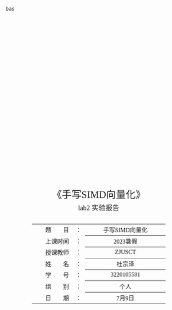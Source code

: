 bas

<div class="cover" style="page-break-after:always;font-family:方正公文仿宋;width:100%;height:100%;border:none;margin: 0 auto;text-align:center;">
    <div style="width:60%;margin: 0 auto;height:0;padding-bottom:10%;">
        </br>
        <img src="https://raw.githubusercontent.com/Keldos-Li/pictures/main/typora-latex-theme/ZJU-name.svg" alt="校名" style="width:100%;"/>
    </div>
    </br></br></br></br></br>
    <div style="width:60%;margin: 0 auto;height:0;padding-bottom:40%;">
        <img src="https://raw.githubusercontent.com/Keldos-Li/pictures/main/typora-latex-theme/ZJU-logo.svg" alt="校徽" style="width:100%;"/>
	</div>
    </br></br></br></br></br></br></br></br>
    <span style="font-family:华文黑体Bold;text-align:center;font-size:20pt;margin: 10pt auto;line-height:30pt;">《手写SIMD向量化》</span>
    <p style="text-align:center;font-size:14pt;margin: 0 auto">lab2 实验报告 </p>
    </br>
    </br>
    <table style="border:none;text-align:center;width:72%;font-family:仿宋;font-size:14px; margin: 0 auto;">
    <tbody style="font-family:方正公文仿宋;font-size:12pt;">
    	<tr style="font-weight:normal;"> 
    		<td style="width:20%;text-align:right;">题　　目</td>
    		<td style="width:2%">：</td> 
    		<td style="width:40%;font-weight:normal;border-bottom: 1px solid;text-align:center;font-family:华文仿宋"> 手写SIMD向量化</td>     </tr>
    	<tr style="font-weight:normal;"> 
    		<td style="width:20%;text-align:right;">上课时间</td>
    		<td style="width:2%">：</td> 
    		<td style="width:40%;font-weight:normal;border-bottom: 1px solid;text-align:center;font-family:华文仿宋"> 2023暑假</td>     </tr>
    	<tr style="font-weight:normal;"> 
    		<td style="width:20%;text-align:right;">授课教师</td>
    		<td style="width:2%">：</td> 
    		<td style="width:40%;font-weight:normal;border-bottom: 1px solid;text-align:center;font-family:华文仿宋"> ZJUSCT </td>     </tr>
    	<tr style="font-weight:normal;"> 
    		<td style="width:20%;text-align:right;">姓　　名</td>
    		<td style="width:2%">：</td> 
    		<td style="width:40%;font-weight:normal;border-bottom: 1px solid;text-align:center;font-family:华文仿宋"> 杜宗泽</td>     </tr>
    	<tr style="font-weight:normal;"> 
    		<td style="width:20%;text-align:right;">学　　号</td>
    		<td style="width:2%">：</td> 
    		<td style="width:40%;font-weight:normal;border-bottom: 1px solid;text-align:center;font-family:华文仿宋">3220105581 </td>     </tr>
    	<tr style="font-weight:normal;"> 
    		<td style="width:20%;text-align:right;">组　　别</td>
    		<td style="width:%">：</td> 
    		<td style="width:40%;font-weight:normal;border-bottom: 1px solid;text-align:center;font-family:华文仿宋"> 个人</td>     </tr>
    	<tr style="font-weight:normal;"> 
    		<td style="width:20%;text-align:right;">日　　期</td>
    		<td style="width:2%">：</td> 
    		<td style="width:40%;font-weight:normal;border-bottom: 1px solid;text-align:center;font-family:华文仿宋">7月9日</td>     </tr>
    </tbody>              
    </table>
</div>




#　标题

[TOC]

## Lab Description

---

使用这些函数 API 需要 include 对应的头文件，不同 SIMD 指令集需要的头文件不同，具体需要参考 Intel 相关文档。

> ```c
> #include <smmintrin.h>
> #include <emmintrin.h>
> #include <immintrin.h>
> ```

本次实验的实验目标：通过使用手写 SIMD 向量化的方式对这个循环进行优化

```c
/* 可以修改的代码区域 */
// -----------------------------------
for (int i = 0; i < MAXN; ++i)
{
    c[i] += a[i] * b[i];
}
// -----------------------------------

```

> > 详情请看[实验指导](https://zjusct.pages.zjusct.io/summer-course-2023/HPC101-Labs-2023/Lab2.5-Vectors-Bonus/)



## Introduction Knowledge(可以跳过不看)

---

### SIMD

**单指令流多数据流**（英语：**Single Instruction Multiple Data**，[缩写](https://zh.wikipedia.org/wiki/縮寫)：**SIMD**）是一种采用一个[控制器](https://zh.wikipedia.org/wiki/控制器)来控制多个[处理器](https://zh.wikipedia.org/wiki/处理器)，同时对一组数据（又称“[数据向量](https://zh.wikipedia.org/w/index.php?title=数据向量&action=edit&redlink=1)”）中的每一个分别执行**相同**的操作从而实现空间上的[并行](https://zh.wikipedia.org/wiki/并行)性的技术。

在[微处理器](https://zh.wikipedia.org/wiki/微处理器)中，单指令流多数据流技术则是一个[控制器](https://zh.wikipedia.org/wiki/控制器)控制多个平行的[处理微元](https://zh.wikipedia.org/w/index.php?title=处理微元&action=edit&redlink=1)，例如[Intel](https://zh.wikipedia.org/wiki/Intel)的[MMX](https://zh.wikipedia.org/wiki/MMX)或[SSE](https://zh.wikipedia.org/wiki/SSE)，以及[AMD](https://zh.wikipedia.org/wiki/AMD)的[3D Now!](https://zh.wikipedia.org/wiki/3D_Now!)指令集。

[图形处理器](https://zh.wikipedia.org/wiki/圖形處理器)（GPU）拥有强大的并发处理能力和可编程流水线，面对单指令流多数据流时，运算能力远超传统CPU。[OpenCL](https://zh.wikipedia.org/wiki/OpenCL)和[CUDA](https://zh.wikipedia.org/wiki/CUDA)分别是目前最广泛使用的开源和专利[通用图形处理器](https://zh.wikipedia.org/wiki/通用圖形處理器)（GPGPU）运算语言。



### 向量化指令

现代处理器一般都支持向量化指令，x86 架构下 Intel 和 AMD 两家的处理器都提供了诸如 SSE，AVX 等 SIMD 指令集，一条指令可以同时操作多个数据进行运算，大大提高了现代处理器的数据吞吐量。

现代编译器在高优化等级下，具有自动向量化的功能，对于结构清晰，循环边界清晰的程序，编译器的自动向量化已经可以达到很优秀的程度了。然而，编译器的优化始终是保守的，很多情况下编译器无法完成使用 SIMD 指令进行向量化的工作，为了追求性能，高性能计算领域经常需要手写 SIMD 代码进行代码优化。

显然直接手写汇编指令过于困难，在 C 语言环境下，Intel 提供了一整套关于 SIMD 指令的函数封装接口和指令相关行为的参照手册，可以在[参考资料](https://www.intel.com/content/www/us/en/docs/intrinsics-guide/index.html)中找到。



### 汇编语言

**汇编语言**（英语：assembly language）[[注 1\]](https://zh.wikipedia.org/wiki/汇编语言#cite_note-1)[[1\]](https://zh.wikipedia.org/wiki/汇编语言#cite_note-2)是任何一种用于[电子计算机](https://zh.wikipedia.org/wiki/电子计算机)、[微处理器](https://zh.wikipedia.org/wiki/微处理器)、[微控制器](https://zh.wikipedia.org/wiki/微控制器)，或其他可编程器件的[低级语言](https://zh.wikipedia.org/wiki/低级语言)。在不同的设备中，汇编语言对应着不同的[机器语言](https://zh.wikipedia.org/wiki/机器语言)[指令集](https://zh.wikipedia.org/wiki/指令集架構)。一种汇编语言专用于某种[计算机系统结构](https://zh.wikipedia.org/wiki/计算机系统结构)，而不像许多[高级语言](https://zh.wikipedia.org/wiki/高级语言)，可以在不同系统平台之间移植。

使用汇编语言编写的源代码，然后通过相应的汇编程序将它们转换成可执行的机器代码。这一过程被称为**汇编过程**。

> > 关于汇编：
> >
> > 1. 学习内容十分推荐去看[CSAPP](https://csapp.cs.cmu.edu/)
> > 2. 有个在线的[编译器](https://godbolt.org/)能够有助于你理解!
> > 3.  当然我也建议大家可以在自己本地的电脑上通过gcc的一些参数选项自己来了解汇编。



## Lab Design & Test Result

---

### Code Design

**My Code:**

```c
for (int n = 0; n < 20; ++n)
{
    /* 可以修改的代码区域 */
    // -----------------------------------
    __m256 vecA, vecB, vecC, vecAB;
    for (int i = 0; i < MAXN; i += 8) 
    {
        vecA = _mm256_loadu_ps(a + i);
        vecB = _mm256_loadu_ps(b + i);
        vecC = _mm256_loadu_ps(c + i);

        // vecAB = _mm256_mul_ps(vecA, vecB);
        // vecC = _mm256_add_ps(vecAB, vecC);
        vecC = _mm256_fmadd_ps(vecA, vecB, vecC);
        _mm256_storeu_ps(c + i, vecC);
	}
}
```

> > ps: 这段代码也没有考虑内存对齐问题，如果你的数据是对齐的，你当然可以使用`_mm256_load_ps`和`_mm256_store_ps`来提高性能。



### 汇编比较

#### SIMD的汇编

![](graph\Snipaste_2023-07-10_13-25-41.png)

![](F:\Note of computer\docs\ZJU_CS\超算\homework\graph\Snipaste_2023-07-10_13-26-45.png)



#### 普通的汇编

![](graph\Snipaste_2023-07-10_13-27-01.png)



#### 源代码中普通表达式的汇编

我们不难看到他的处理也已经有SIMD（如：`vmovss`、`vaddss`）等的优化了

![](graph\Snipaste_2023-07-10_13-35-23.png)



### 实验结果

ps:记得添加`gcc`的编译选项，否则可能不通过!

![](graph\Snipaste_2023-07-09_13-26-16.png)

**结论：**最后的加速比将近2.



## Discussion

---

通过手写SIMD的分装函数实现汇编上的优化。在学习的过程中我还看到，现代编译器都十分智能，我们甚至可以通过例如像：`GCC`编译器：使用`-O3`选项启用所有优化，并使用`-ftree-vectorize`选项启用自动向量化。（如下图）当然有的时候可能因为分支复杂的原因无法进行优化，我们也可以添加**编译指导语句**例如：`\#pragma omp parallel for reduction(+:sum) private(x)`来提示编译器帮我们优化

![](graph\Snipaste_2023-07-10_13-37-47.png)

实际自动优化的加速比已经非常接近手动优化的了：

![](graph\Snipaste_2023-07-10_13-41-17.png)

此外，这些封装函数的底层实现还是改变汇编语言。这当然得益于现代计算机高速发展使得cpu上能实现更多的指令加速工作。向量化的思想以及这个函数的整体构造，其实跟我们在`CUDA`编程课上分配threads去完成加法工作一样十分相似。包括一些MPI的设计结构也是如此。通过向量化（亦或是封装统一处理的思想）来实现high performance！

最后的最后我想说的是：正如实验指导和上课讲过的那样：“深入到这个级别的优化已经开始需要考虑具体处理器的体系结构细节了，如某个架构下某条指令的实现延时和吞吐量是多少，处理器提供了多少向量寄存器，访存的对齐等等。这种时候编译器具体产生的汇编代码能比 C 语言代码提供更多的信息，你能了解到自己使用了多少寄存器，编译器是否生成了预期外的代码等等。但这一定是你**最后再去考虑**去通过SIMD优化代码”。

